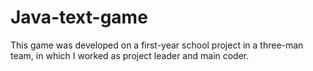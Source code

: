 # Java-text-game

This game was developed on a first-year school project in a three-man team, in which I worked as project leader and main coder.
